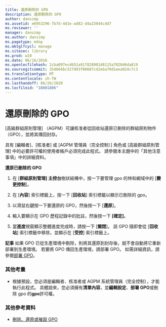 ```yaml
---
title: 還原刪除的 GPO
description: 還原刪除的 GPO
author: dansimp
ms.assetid: e6953296-7b7d-4d1e-ad82-d4a23044cdd7
ms.reviewer: ''
manager: dansimp
ms.author: dansimp
ms.pagetype: mdop
ms.mktglfcycl: manage
ms.sitesec: library
ms.prod: w10
ms.date: 06/16/2016
ms.openlocfilehash: 2cba097ecd651a91f828901d8115a7020d6da819
ms.sourcegitcommit: 354664bc527d93f80687cd2eba70d1eea024c7c3
ms.translationtype: MT
ms.contentlocale: zh-TW
ms.lasthandoff: 06/26/2020
ms.locfileid: "10801806"
---
```

# 還原刪除的 GPO


[高級群組原則管理] （AGPM）可讓核准者從回收站還原已刪除的群組原則物件（GPO），並將其傳回封存。

具有 [編輯者]、[核准者] 或 [AGPM 管理員（完全控制）] 角色或 [高級群組原則管理] 中的必要許可權的使用者帳戶必須完成此程式。 請參閱本主題中的「其他注意事項」中的詳細資料。

**還原已刪除的 GPO**

1.  在 [**群組原則管理] 主控台**樹狀結構中，按一下要管理 gpo 的林和網域中的 [**變更控制**]。

2.  在 [**內容**] 索引標籤上，按一下 [**回收站**] 索引標籤以顯示已刪除的 gpo。

3.  以滑鼠右鍵按一下要還原的 GPO，然後按一下 [**還原**]。

4.  輸入要顯示在 GPO 歷程記錄中的批註，然後按一下 **[確定]**。

5.  當**進度**視窗顯示整體進度完成時，請按一下 [**關閉**]。 該 GPO 隨即會從 [**回收站**] 索引標籤中移除，並顯示在 [**受控**] 索引標籤上。

**記事** 如果 GPO 已從生產環境中刪除，則將其還原到封存後，就不會自動將它重新部署到生產環境。 若要將 GPO 傳回生產環境，請部署 GPO。 如需詳細資訊，請參閱[部署 GPO](deploy-a-gpo.md)。

 

### 其他考量

-   根據預設，您必須是編輯者、核准者或 AGPM 系統管理員（完全控制），才能執行此程式。 具體說來，您必須擁有**清單內容**，並**編輯設定**、**部署 GPO**或刪除 gpo 的**gpo**許可權。

### 其他參考資料

-   [刪除、還原或摧毀 GPO](deleting-restoring-or-destroying-a-gpo.md)

 

 





